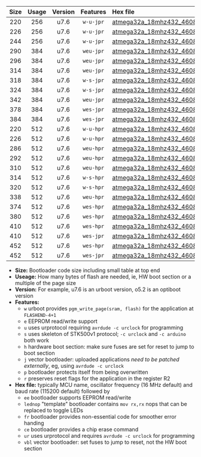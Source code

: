 |Size|Usage|Version|Features|Hex file|
|:-:|:-:|:-:|:-:|:--|
|220|256|u7.6|`w-u-jpr`|[atmega32a_18mhz432_460800bps_ur_vbl.hex](https://raw.githubusercontent.com/stefanrueger/urboot/main/atmega32a_18mhz432_460800bps_ur_vbl.hex)|
|226|256|u7.6|`w-u-jpr`|[atmega32a_18mhz432_460800bps_lednop_ur_vbl.hex](https://raw.githubusercontent.com/stefanrueger/urboot/main/atmega32a_18mhz432_460800bps_lednop_ur_vbl.hex)|
|244|256|u7.6|`w-u-jpr`|[atmega32a_18mhz432_460800bps_lednop_fr_ur_vbl.hex](https://raw.githubusercontent.com/stefanrueger/urboot/main/atmega32a_18mhz432_460800bps_lednop_fr_ur_vbl.hex)|
|290|384|u7.6|`weu-jpr`|[atmega32a_18mhz432_460800bps_ee_ur_vbl.hex](https://raw.githubusercontent.com/stefanrueger/urboot/main/atmega32a_18mhz432_460800bps_ee_ur_vbl.hex)|
|296|384|u7.6|`weu-jpr`|[atmega32a_18mhz432_460800bps_ee_lednop_ur_vbl.hex](https://raw.githubusercontent.com/stefanrueger/urboot/main/atmega32a_18mhz432_460800bps_ee_lednop_ur_vbl.hex)|
|314|384|u7.6|`weu-jpr`|[atmega32a_18mhz432_460800bps_ee_lednop_fr_ur_vbl.hex](https://raw.githubusercontent.com/stefanrueger/urboot/main/atmega32a_18mhz432_460800bps_ee_lednop_fr_ur_vbl.hex)|
|318|384|u7.6|`w-s-jpr`|[atmega32a_18mhz432_460800bps_vbl.hex](https://raw.githubusercontent.com/stefanrueger/urboot/main/atmega32a_18mhz432_460800bps_vbl.hex)|
|324|384|u7.6|`w-s-jpr`|[atmega32a_18mhz432_460800bps_lednop_vbl.hex](https://raw.githubusercontent.com/stefanrueger/urboot/main/atmega32a_18mhz432_460800bps_lednop_vbl.hex)|
|342|384|u7.6|`weu-jpr`|[atmega32a_18mhz432_460800bps_ee_lednop_fr_ce_ur_vbl.hex](https://raw.githubusercontent.com/stefanrueger/urboot/main/atmega32a_18mhz432_460800bps_ee_lednop_fr_ce_ur_vbl.hex)|
|378|384|u7.6|`wes-jpr`|[atmega32a_18mhz432_460800bps_ee_vbl.hex](https://raw.githubusercontent.com/stefanrueger/urboot/main/atmega32a_18mhz432_460800bps_ee_vbl.hex)|
|384|384|u7.6|`wes-jpr`|[atmega32a_18mhz432_460800bps_ee_lednop_vbl.hex](https://raw.githubusercontent.com/stefanrueger/urboot/main/atmega32a_18mhz432_460800bps_ee_lednop_vbl.hex)|
|220|512|u7.6|`w-u-hpr`|[atmega32a_18mhz432_460800bps_ur.hex](https://raw.githubusercontent.com/stefanrueger/urboot/main/atmega32a_18mhz432_460800bps_ur.hex)|
|226|512|u7.6|`w-u-hpr`|[atmega32a_18mhz432_460800bps_lednop_ur.hex](https://raw.githubusercontent.com/stefanrueger/urboot/main/atmega32a_18mhz432_460800bps_lednop_ur.hex)|
|286|512|u7.6|`weu-hpr`|[atmega32a_18mhz432_460800bps_ee_ur.hex](https://raw.githubusercontent.com/stefanrueger/urboot/main/atmega32a_18mhz432_460800bps_ee_ur.hex)|
|292|512|u7.6|`weu-hpr`|[atmega32a_18mhz432_460800bps_ee_lednop_ur.hex](https://raw.githubusercontent.com/stefanrueger/urboot/main/atmega32a_18mhz432_460800bps_ee_lednop_ur.hex)|
|310|512|u7.6|`weu-hpr`|[atmega32a_18mhz432_460800bps_ee_lednop_fr_ur.hex](https://raw.githubusercontent.com/stefanrueger/urboot/main/atmega32a_18mhz432_460800bps_ee_lednop_fr_ur.hex)|
|314|512|u7.6|`w-s-hpr`|[atmega32a_18mhz432_460800bps.hex](https://raw.githubusercontent.com/stefanrueger/urboot/main/atmega32a_18mhz432_460800bps.hex)|
|320|512|u7.6|`w-s-hpr`|[atmega32a_18mhz432_460800bps_lednop.hex](https://raw.githubusercontent.com/stefanrueger/urboot/main/atmega32a_18mhz432_460800bps_lednop.hex)|
|338|512|u7.6|`weu-hpr`|[atmega32a_18mhz432_460800bps_ee_lednop_fr_ce_ur.hex](https://raw.githubusercontent.com/stefanrueger/urboot/main/atmega32a_18mhz432_460800bps_ee_lednop_fr_ce_ur.hex)|
|374|512|u7.6|`wes-hpr`|[atmega32a_18mhz432_460800bps_ee.hex](https://raw.githubusercontent.com/stefanrueger/urboot/main/atmega32a_18mhz432_460800bps_ee.hex)|
|380|512|u7.6|`wes-hpr`|[atmega32a_18mhz432_460800bps_ee_lednop.hex](https://raw.githubusercontent.com/stefanrueger/urboot/main/atmega32a_18mhz432_460800bps_ee_lednop.hex)|
|410|512|u7.6|`wes-hpr`|[atmega32a_18mhz432_460800bps_ee_lednop_fr.hex](https://raw.githubusercontent.com/stefanrueger/urboot/main/atmega32a_18mhz432_460800bps_ee_lednop_fr.hex)|
|410|512|u7.6|`wes-jpr`|[atmega32a_18mhz432_460800bps_ee_lednop_fr_vbl.hex](https://raw.githubusercontent.com/stefanrueger/urboot/main/atmega32a_18mhz432_460800bps_ee_lednop_fr_vbl.hex)|
|452|512|u7.6|`wes-hpr`|[atmega32a_18mhz432_460800bps_ee_lednop_fr_ce.hex](https://raw.githubusercontent.com/stefanrueger/urboot/main/atmega32a_18mhz432_460800bps_ee_lednop_fr_ce.hex)|
|452|512|u7.6|`wes-jpr`|[atmega32a_18mhz432_460800bps_ee_lednop_fr_ce_vbl.hex](https://raw.githubusercontent.com/stefanrueger/urboot/main/atmega32a_18mhz432_460800bps_ee_lednop_fr_ce_vbl.hex)|

- **Size:** Bootloader code size including small table at top end
- **Useage:** How many bytes of flash are needed, ie, HW boot section or a multiple of the page size
- **Version:** For example, u7.6 is an urboot version, o5.2 is an optiboot version
- **Features:**
  + `w` urboot provides `pgm_write_page(sram, flash)` for the application at `FLASHEND-4+1`
  + `e` EEPROM read/write support
  + `u` uses urprotocol requiring `avrdude -c urclock` for programming
  + `s` uses skeleton of STK500v1 protocol; `-c urclock` and `-c arduino` both work
  + `h` hardware boot section: make sure fuses are set for reset to jump to boot section
  + `j` vector bootloader: uploaded applications *need to be patched externally*, eg, using `avrdude -c urclock`
  + `p` bootloader protects itself from being overwritten
  + `r` preserves reset flags for the application in the register R2
- **Hex file:** typically MCU name, oscillator frequency (16 MHz default) and baud rate (115200 default) followed by
  + `ee` bootloader supports EEPROM read/write
  + `lednop` "template" bootloader contains `mov rx,rx` nops that can be replaced to toggle LEDs
  + `fr` bootloader provides non-essential code for smoother error handing
  + `ce` bootloader provides a chip erase command
  + `ur` uses urprotocol and requires `avrdude -c urclock` for programming
  + `vbl` vector bootloader: set fuses to jump to reset, not the HW boot section
